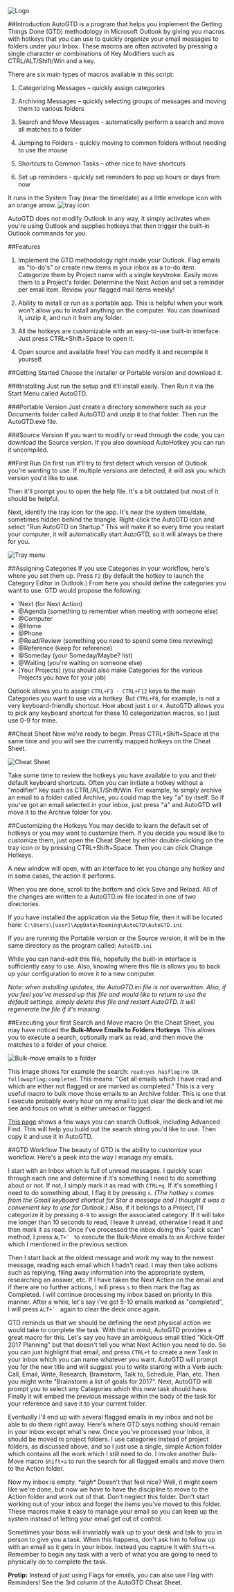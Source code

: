 ![Logo](http://www.autogtd.com/wp-content/uploads/2014/12/logo1.png)##IntroductionAutoGTD is a program that helps you implement the Getting Things Done (GTD) methodology in Microsoft Outlook by giving you macros with hotkeys that you can use to quickly organize your email messages to folders under your Inbox. These macros are often activated by pressing a single character or combinations of Key Modifiers such as CTRL/ALT/Shift/Win and a key. There are six main types of macros available in this script: 1. Categorizing Messages – quickly assign categories 2. Archiving Messages – quickly selecting groups of messages and moving them to various folders 3. Search and Move Messages - automatically perform a search and move all matches to a folder4. Jumping to Folders – quickly moving to common folders without needing to use the mouse 5. Shortcuts to Common Tasks – other nice to have shortcuts 6. Set up reminders - quickly set reminders to pop up hours or days from nowIt runs in the System Tray (near the time/date) as a little envelope icon with an orange arrow. ![tray icon](http://www.autogtd.com/wp-content/uploads/2016/09/AutoGTD_16x16.png)AutoGTD does not modify Outlook in any way, it simply activates when you're using Outlook and supplies hotkeys that then trigger the built-in Outlook commands for you.##Features1. Implement the GTD methodology right inside your Outlook.  Flag emails as "to-do's" or create new items in your inbox as a to-do item. Categorize them by Project name with a single keystroke.  Easily move them to a Project's folder. Determine the Next Action and set a reminder per email item. Review your flagged mail items weekly!2. Ability to install or run as a portable app.  This is helpful when your work won't allow you to install anything on the computer.  You can download it, unzip it, and run it from any folder.3. All the hotkeys are customizable with an easy-to-use built-in interface.  Just press CTRL+Shift+Space to open it.4. Open source and available free!  You can modify it and recompile it yourself.##Getting StartedChoose the installer or Portable version and download it.###Installing Just run the setup and it'll install easily.  Then Run it via the Start Menu called AutoGTD.###Portable VersionJust create a directory somewhere such as your Documents folder called AutoGTD and unzip it to that folder.  Then run the AutoGTD.exe file.###Source VersionIf you want to modify or read through the code, you can download the Source version. If you also download AutoHotkey you can run it uncompiled. ##First RunOn first run it'll try to first detect which version of Outlook you're wanting to use.  If multiple versions are detected, it will ask you which version you'd like to use.Then it'll prompt you to open the help file.  It's a bit outdated but most of it should be helpful.Next, identify the tray icon for the app.  It's near the system time/date, sometimes hidden behind the triangle.  Right-click the AutoGTD icon and select "Run AutoGTD on Startup."  This will make it so every time you restart your computer, it will automatically start AutoGTD, so it will always be there for you.![Tray menu](http://www.autogtd.com/wp-content/uploads/2014/12/Task-Traybar-Icon-250.png)##Assigning CategoriesIf you use Categories in your workflow, here's where you set them up.  Press `F2` (by default the hotkey to launch the Category Editor in Outlook.) From here you should define the categories you want to use.  GTD would propose the following:* !Next (for Next Action)* @Agenda (something to remember when meeting with someone else)* @Computer* @Home* @Phone* @Read/Review (something you need to spend some time reviewing)* @Reference (keep for reference)* @Someday (your Someday/Maybe? list)* @Waiting (you're waiting on someone else)* [Your Projects] (you should also make Categories for the various Projects you have for your job)Outlook allows you to assign `CTRL+F3 - CTRL+F12` keys to the main Categories you want to use via a hotkey.  But `CTRL+F8`, for example, is not a very keyboard-friendly shortcut.  How about just `1` or `4`.  AutoGTD allows you to pick any keyboard shortcut for these 10 categorization macros, so I just use 0-9 for mine.##Cheat SheetNow we're ready to begin.  Press CTRL+Shift+Space at the same time and you will see the currently mapped hotkeys on the Cheat Sheet.![Cheat Sheet](http://www.autogtd.com/wp-content/uploads/2014/12/CheatSheet.png)Take some time to review the hotkeys you have available to you and their default keyboard shortcuts.  Often you can initiate a hotkey without a "modifier" key such as CTRL/ALT/Shift/Win.  For example, to simply archive an email to a folder called Archive, you could map the key "a" by itself.  So if you've got an email selected in your inbox, just press "a" and AutoGTD will move it to the Archive folder for you.##Customizing the HotkeysYou may decide to learn the default set of hotkeys or you may want to customize them.  If you decide you would like to customize them, just open the Cheat Sheet by either double-clicking on the tray icon or by pressing CTRL+Shift+Space.  Then you can click Change Hotkeys.A new window will open, with an interface to let you change any hotkey and in some cases, the action it performs.When you are done, scroll to the bottom and click Save and Reload.  All of the changes are written to a AutoGTD.ini file located in one of two directories.If you have installed the application via the Setup file, then it will be located here:`C:\Users\[user]\AppData\Roaming\AutoGTD\AutoGTD.ini`If you are running the Portable version or the Source version, it will be in the same directory as the program called: `AutoGTD.ini`While you can hand-edit this file, hopefully the built-in interface is sufficiently easy to use.  Also, knowing where this file is allows you to back up your configuration to move it to a new computer.*Note: when installing updates, the AutoGTD.ini file is not overwritten. Also, if you feel you've messed up this file and would like to return to use the default settings, simply delete this file and restart AutoGTD.  It will regenerate the file if it's missing.*##Executing your first Search and Move macroOn the Cheat Sheet, you may have noticed the **Bulk-Move Emails to Folders Hotkeys**.  This allows you to execute a search, optionally mark as read, and then move the matches to a folder of your choice.![Bulk-move emails to a folder](http://www.autogtd.com/wp-content/uploads/2017/01/Bulk-Move-Emails-to-Folders.png)This image shows for example the search: `read:yes hasflag:no OR followupflag:completed`.  This means: "Get all emails which I have read and which are either not flagged or are marked as completed."  This is a very useful macro to bulk move those emails to an Archive folder.  This is one that I execute probably every hour on my email to just clear the deck and let me see and focus on what is either unread or flagged.[This page](https://support.office.com/en-us/article/Find-a-message-or-item-with-Instant-Search-69748862-5976-47b9-98e8-ed179f1b9e4d) shows a few ways you can search Outlook, including Advanced Find.  This will help you build out the search string you'd like to use.  Then copy it and use it in AutoGTD.##GTD WorkflowThe beauty of GTD is the ability to customize your workflow.  Here's a peek into the way I manage my emails.I start with an Inbox which is full of unread messages.  I quickly scan through each one and determine if it's something I need to do something about or not.  If not, I simply mark it as read with `CTRL+q`.  If it's something I need to do something about, I flag it by pressing `s`. *(The hotkey `s` comes from the Gmail keyboard shortcut for Star a message and I thought it was a convenient key to use for Outlook.)* Also, if it belongs to a Project, I'll categorize it by pressing `0-9` to assign the associated category. If it will take me longer than 10 seconds to read, I leave it unread, otherwise I read it and then mark it as read.  Once I've processed the inbox doing this "quick scan" method, I press ``ALT+` `` to execute the Bulk-Move emails to an Archive folder which I mentioned in the previous section.Then I start back at the oldest message and work my way to the newest message, reading each email which I hadn't read. I may then take actions such as replying, filing away information into the appropriate system, researching an answer, etc. If I have taken the Next Action on the email and if there are no further actions, I will press `s` to then mark the flag as Completed.  I will continue processing my inbox based on priority in this manner.  After a while, let's say I've got 5-10 emails marked as "completed", I will press ``ALT+` `` again to clear the deck once again.GTD reminds us that we should be defining the next physical action we would take to complete the task.  With that in mind, AutoGTD provides a great macro for this.  Let's say you have an ambiguous email titled "Kick-Off 2017 Planning" but that doesn't tell you what Next Action you need to do.  So you can just highlight that email, and press `CTRL+t` to create a new Task in your inbox which you can name whatever you want.  AutoGTD will prompt you for the new title and will suggest you to write starting with a Verb such: Call, Email, Write, Research, Brainstorm, Talk to, Schedule, Plan, etc. Then you might write "Brainstorm a list of goals for 2017". Next, AutoGTD will prompt you to select any Categories which this new task should have.  Finally it will embed the previous message within the body of the task for your reference and save it to your current folder.Eventually I'll end up with several flagged emails in my inbox and not be able to do them right away.  Here's where GTD says nothing should remain in your inbox except what's new.  Once you've processed your Inbox, it should be moved to project folders.  I use categories instead of project folders, as discussed above, and so I just use a single, simple Action folder which contains all the work which I still need to do.  I invoke another Bulk-Move macro `Shift+a` to run the search for all flagged emails and move them to the Action folder.Now my inbox is empty.  *&ast;sigh&ast;* Doesn't that feel nice?  Well, it might seem like we're done, but now we have to have the discipline to move to the Action folder and work out of that. Don't neglect this folder.  Don't start working out of your inbox and forget the items you've moved to this folder. These macros make it easy to manage your email so you can keep up the system instead of letting your email get out of control.Sometimes your boss will invariably walk up to your desk and talk to you in person to give you a task. When this happens, don't ask him to follow up with an email so it gets in your inbox.  Instead you capture it with `Shift+n`. Remember to begin any task with a verb of what you are going to need to physically do to complete the task.**Protip:** Instead of just using Flags for emails, you can also use Flag with Reminders!  See the 3rd column of the AutoGTD Cheat Sheet.